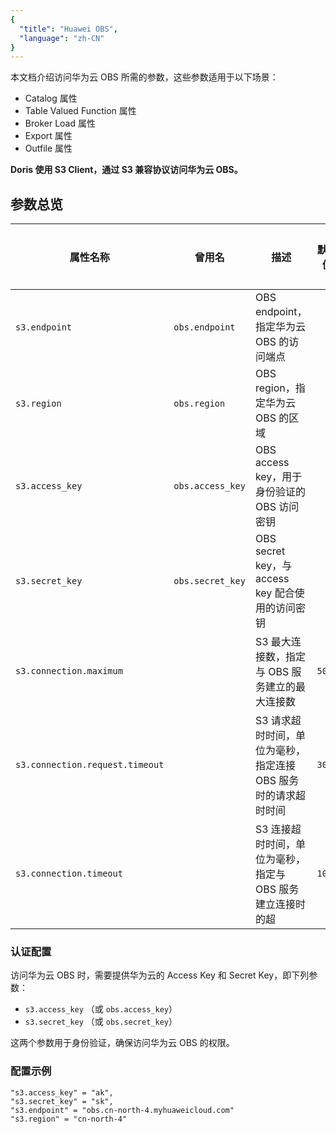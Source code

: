```yaml
---
{
  "title": "Huawei OBS",
  "language": "zh-CN"
}
---
```


本文档介绍访问华为云 OBS 所需的参数，这些参数适用于以下场景：

- Catalog 属性
- Table Valued Function 属性
- Broker Load 属性
- Export 属性
- Outfile 属性

**Doris 使用 S3 Client，通过 S3 兼容协议访问华为云 OBS。**

## 参数总览

| 属性名称                            | 曾用名              | 描述                                    | 默认值    | 是否必须 |
|---------------------------------|------------------|---------------------------------------|--------|------|
| `s3.endpoint`                   | `obs.endpoint`   | OBS endpoint，指定华为云 OBS 的访问端点          |        | 是    |
| `s3.region`                     | `obs.region`     | OBS region，指定华为云 OBS 的区域              |        | 否    |
| `s3.access_key`                 | `obs.access_key` | OBS access key，用于身份验证的 OBS 访问密钥       |        | 是    |
| `s3.secret_key`                 | `obs.secret_key` | OBS secret key，与 access key 配合使用的访问密钥 |        | 是    |
| `s3.connection.maximum`         |                  | S3 最大连接数，指定与 OBS 服务建立的最大连接数           | `50`   | 否    |
| `s3.connection.request.timeout` |                  | S3 请求超时时间，单位为毫秒，指定连接 OBS 服务时的请求超时时间   | `3000` | 否    |
| `s3.connection.timeout`         |                  | S3 连接超时时间，单位为毫秒，指定与 OBS 服务建立连接时的超     | `1000` | 否 |

### 认证配置

访问华为云 OBS 时，需要提供华为云的 Access Key 和 Secret Key，即下列参数：

- `s3.access_key` （或 `obs.access_key`）
- `s3.secret_key` （或 `obs.secret_key`）

这两个参数用于身份验证，确保访问华为云 OBS 的权限。

### 配置示例

```plaintext:
"s3.access_key" = "ak",
"s3.secret_key" = "sk",
"s3.endpoint" = "obs.cn-north-4.myhuaweicloud.com"
"s3.region" = "cn-north-4"
```
